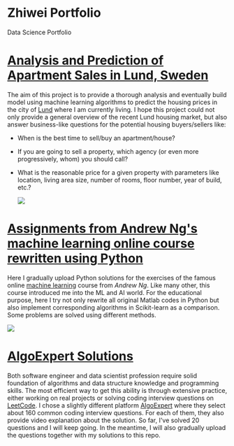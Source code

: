 # Zhiwei Portfolio
Data Science Portfolio

# [Analysis and Prediction of Apartment Sales in Lund, Sweden](https://github.com/zwchang/house-prices-Lund-Sweden)

The aim of this project is to provide a thorough analysis and eventually
build model using machine learning algorithms to predict the housing prices in 
the city of [Lund](https://en.wikipedia.org/wiki/Lund) where I am currently 
living. I hope this project could not only provide a general 
overview of the recent Lund housing market, but also answer business-like questions for the potential housing buyers/sellers like:

* When is the best time to sell/buy an apartment/house?
* If you are going to sell a property, which agency (or even more 
  progressively, whom) 
  you should call?
  
* What is the reasonable price for a given property with parameters like 
  location, living area size, number of rooms, floor number, year of build, 
  etc.?
  
  ![](https://github.com/zwchang/zhiwei_portfolio/blob/main/images/agencies_pie.png)
    
# [Assignments from Andrew Ng's machine learning online course rewritten using Python](https://github.com/zwchang/machine-learning-course-AndrewNg)

Here I gradually upload Python solutions for the exercises of the famous online [machine learning](https://www.coursera.org/learn/machine-learning) course from _Andrew Ng_. Like many other, this course introduced me into the ML and AI world. For the educational purpose, here I try not only rewrite all original Matlab codes in Python but also implement corresponding algorithms in Scikit-learn as a comparison. Some problems are solved using different methods.

![](https://github.com/zwchang/zhiwei_portfolio/blob/main/images/linear_reg.png)

# [AlgoExpert Solutions](https://github.com/zwchang/algoexpert-solutions)

Both software engineer and data scientist profession require solid foundation of algorithms and data structure knowledge and programming skills. The most efficient way to get this ability is through extensive practice, either working on real projects or solving coding interview questions on [LeetCode](https://leetcode.com/). I chose a slightly different platform [AlgoExpert](https://www.algoexpert.io/) where they select about 160 common coding interview questions. For each of them, they also provide video explanation about the solution. So far, I've solved 20 questions and I will keep going. In the meantime, I will also gradually upload the questions together with my solutions to this repo. 
